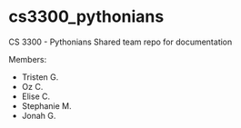 # cs3300_pythonians
CS 3300 - Pythonians
Shared team repo for documentation

Members:
- Tristen G.
- Oz C.
- Elise C.
- Stephanie M.
- Jonah G.
